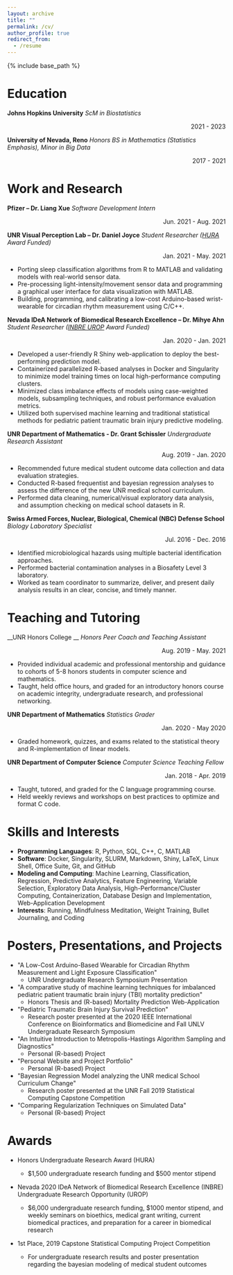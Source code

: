 ```yaml
---
layout: archive
title: ""
permalink: /cv/
author_profile: true
redirect_from:
  - /resume
---
```


{% include base_path %}

Education
======
__Johns Hopkins University__
_ScM in Biostatistics_ <div style="text-align: right"> 2021 - 2023 </div>

__University of Nevada, Reno__
_Honors BS in Mathematics (Statistics Emphasis), Minor in Big Data_ <div style="text-align: right"> 2017 - 2021 </div>

Work and Research
======
__Pfizer – Dr. Liang Xue__
_Software Development Intern_ <div style="text-align: right"> Jun. 2021 - Aug. 2021 </div>

__UNR Visual Perception Lab – Dr. Daniel Joyce__
_Student Researcher ([HURA](https://www.unr.edu/undergradresearch/opportunities/hura) Award Funded)_ <div style="text-align: right"> Jan. 2021 - May. 2021 </div> 
* Porting sleep classification algorithms from R to MATLAB and validating models with real-world sensor data.
* Pre-processing light-intensity/movement sensor data and programming a graphical user interface for data visualization with MATLAB.
* Building, programming, and calibrating a low-cost Arduino-based wrist-wearable for circadian rhythm measurement using C/C++.

__Nevada IDeA Network of Biomedical Research Excellence – Dr. Mihye Ahn__
_Student Researcher ([INBRE UROP](https://med.unr.edu/inbre/programs-and-projects/student-training-programs/undergraduate-program) Award Funded)_ <div style="text-align: right"> Jan. 2020 - Jan. 2021 </div> 
* Developed a user-friendly R Shiny web-application to deploy the best-performing prediction model.
* Containerized parallelized R-based analyses in Docker and Singularity to minimize model training times on local high-performance computing clusters.
* Minimized class imbalance effects of models using case-weighted models, subsampling techniques, and robust performance evaluation metrics.
* Utilized both supervised machine learning and traditional statistical methods for pediatric patient traumatic brain injury predictive modeling.

__UNR Department of Mathematics - Dr. Grant Schissler__
_Undergraduate Research Assistant_ <div style="text-align: right"> Aug. 2019 - Jan. 2020 </div>
* Recommended future medical student outcome data collection and data evaluation strategies.
* Conducted R-based frequentist and bayesian regression analyses to assess the difference of the new UNR medical school curriculum.
* Performed data cleaning, numerical/visual exploratory data analysis, and assumption checking on medical school datasets in R.

__Swiss Armed Forces, Nuclear, Biological, Chemical (NBC) Defense School__
_Biology Laboratory Specialist_ <div style="text-align: right"> Jul. 2016 - Dec. 2016 </div>
* Identified microbiological hazards using multiple bacterial identification approaches.
* Performed bacterial contamination analyses in a Biosafety Level 3 laboratory.
* Worked as team coordinator to summarize, deliver, and present daily analysis results in an clear, concise, and timely manner. 
  
  
Teaching and Tutoring
======

__UNR Honors College __
_Honors Peer Coach and Teaching Assistant_ <div style="text-align: right"> Aug. 2019 - May. 2021 </div>
* Provided individual academic and professional mentorship and guidance to cohorts of 5-8 honors students in computer science and mathematics.
* Taught, held office hours, and graded for an introductory honors course on academic integrity, undergraduate research, and professional networking.
  
__UNR Department of Mathematics__
_Statistics Grader_ <div style="text-align: right"> Jan. 2020 - May 2020 </div>
- Graded homework, quizzes, and exams related to the statistical theory and R-implementation of linear models.  

__UNR Department of Computer Science__
_Computer Science Teaching Fellow_ <div style="text-align: right"> Jan. 2018 - Apr. 2019 </div>
- Taught, tutored, and graded for the C language programming course.
- Held weekly reviews and workshops on best practices to optimize and format C code.

Skills and Interests
======
* __Programming Languages__: R, Python, SQL, C++, C, MATLAB
* __Software__: Docker, Singularity, SLURM, Markdown, Shiny, LaTeX, Linux Shell, Office Suite, Git, and GitHub
* __Modeling and Computing__: Machine Learning, Classification, Regression, Predictive Analytics, Feature Engineering, Variable Selection, Exploratory Data Analysis, High-Performance/Cluster Computing, Containerization, Database Design and Implementation, Web-Application Development
* __Interests__: Running, Mindfulness Meditation, Weight Training, Bullet Journaling, and Coding


Posters, Presentations, and Projects
======
* "A Low-Cost Arduino-Based Wearable for Circadian Rhythm Measurement and Light Exposure Classification"
  * UNR Undergraduate Research Symposium Presentation
* "A comparative study of machine learning techniques for imbalanced pediatric patient traumatic brain injury (TBI) mortality prediction"
  * Honors Thesis and \(R-based\) Mortality Prediction Web-Application
* "Pediatric Traumatic Brain Injury Survival Prediction"
  * Research poster presented at the 2020 IEEE International Conference on Bioinformatics and Biomedicine and Fall UNLV Undergraduate Research Symposium
* "An Intuitive Introduction to Metropolis-Hastings Algorithm Sampling and Diagnostics"
  * Personal \(R-based\) Project 
* "Personal Website and Project Portfolio"
  * Personal \(R-based\) Project
* "Bayesian Regression Model analyzing the UNR medical School Curriculum Change"
  * Research poster presented at the UNR Fall 2019 Statistical Computing Capstone Competition
* "Comparing Regularization Techniques on Simulated Data"
  * Personal (R-based) Project
  
Awards
======
* Honors Undergraduate Research Award (HURA)
  * $1,500 undergraduate research funding and $500 mentor stipend

* Nevada 2020 IDeA Network of Biomedical Research Excellence (INBRE) Undergraduate Research Opportunity (UROP)
  * $6,000 undergraduate research funding, $1000 mentor stipend, and weekly seminars on bioethics, medical grant writing, current biomedical practices, and preparation for a career in biomedical research
  
* 1st Place, 2019 Capstone Statistical Computing Project Competition
  * For undergraduate research results and poster presentation regarding the bayesian modeling of medical student outcomes